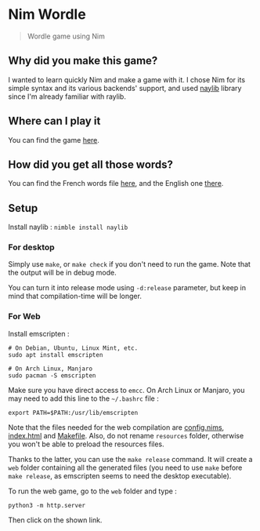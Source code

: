 # Nim Wordle

> Wordle game using Nim

## Why did you make this game?

I wanted to learn quickly Nim and make a game with it.
I chose Nim for its simple syntax and its various backends' support, and used [naylib](https://github.com/planetis-m/naylib) library since I'm already familiar with raylib.

## Where can I play it

You can find the game [here](https://programutox.itch.io/nim-wordle).

## How did you get all those words?

You can find the French words file [here](https://www.freelang.com/dictionnaire/dic-francais.php),
and the English one [there](https://github.com/dwyl/english-words).

## Setup

Install naylib : `nimble install naylib`

### For desktop

Simply use `make`, or `make check` if you don't need to run the game. Note that the output will be in debug mode.

You can turn it into release mode using `-d:release` parameter, but keep in mind that compilation-time will be longer.

### For Web

Install emscripten :

```
# On Debian, Ubuntu, Linux Mint, etc.
sudo apt install emscripten

# On Arch Linux, Manjaro
sudo pacman -S emscripten
```

Make sure you have direct access to `emcc`.
On Arch Linux or Manjaro, you may need to add this line to the `~/.bashrc` file : 

`export PATH=$PATH:/usr/lib/emscripten`

Note that the files needed for the web compilation are [config.nims](./config.nims), [index.html](./index.html) and [Makefile](./Makefile). Also, do not rename `resources` folder, otherwise you won't be able to preload the resources files.

Thanks to the latter, you can use the `make release` command. It will create a `web` folder containing all the generated files (you need to use `make` before `make release`, as emscripten seems to need the desktop executable).

To run the web game, go to the `web` folder and type :

`python3 -m http.server`

Then click on the shown link.
